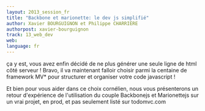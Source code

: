 ```yaml
---
layout: 2013_session_fr
title: "Backbone et marionette: le dev js simplifié"
author: Xavier BOURGUIGNON et Philippe CHARRIÈRE
authorpost: xavier-bourguignon
track: 13_web_dev
web:
language: fr
---
```


ça y est, vous avez enfin décidé de ne plus générer une seule ligne de html côté serveur !
Bravo, il va maintenant falloir choisir parmi la centaine de framework MV* pour structurer et organiser votre code javascript !

Et bien pour vous aider dans ce choix cornélien, nous vous présenterons un retour d'expérience de l'utilisation du couple Backbonejs et Marionettejs sur un vrai projet, en prod, et pas seulement listé sur todomvc.com
